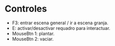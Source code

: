 # Controles

- F3: entrar escena general / ir a escena granja.
- E: activar/desactivar requadro para interactuar.
- MouseBtn 1: plantar.
- MouseBtn 2: vaciar.
